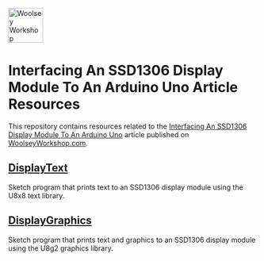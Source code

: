 <a href="https://www.woolseyworkshop.com"><img src="https://www.woolseyworkshop.com/wp-content/uploads/WWSLogoTitleLines.png" alt="Woolsey Workshop" height="70"></a>

# Interfacing An SSD1306 Display Module To An Arduino Uno Article Resources
This repository contains resources related to the [Interfacing An SSD1306 Display Module To An Arduino Uno](https://www.woolseyworkshop.com/interfacing-an-ssd1306-display-module-to-an-arduino-uno/) article published on [WoolseyWorkshop.com](https://www.woolseyworkshop.com).

## [DisplayText](DisplayText)
Sketch program that prints text to an SSD1306 display module using the U8x8 text library.

## [DisplayGraphics](DisplayGraphics)
Sketch program that prints text and graphics to an SSD1306 display module using the U8g2 graphics library.
